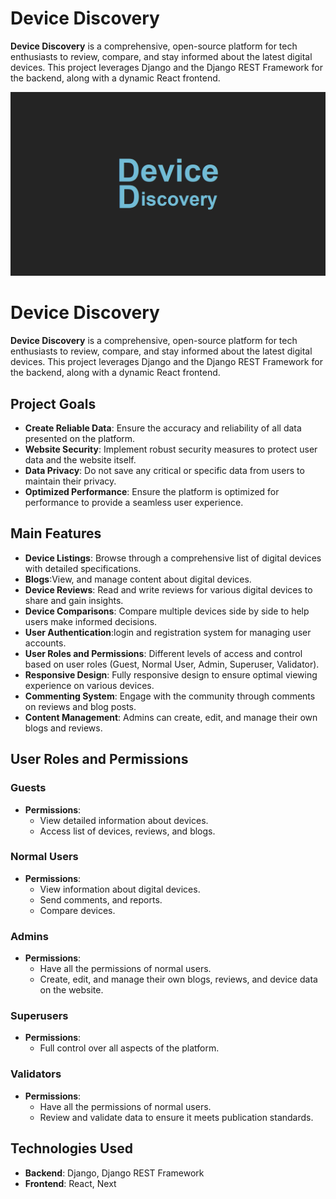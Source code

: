 # Device Discovery 
**Device Discovery** is a comprehensive, open-source platform for tech enthusiasts to review, compare, and stay informed about the latest digital devices. This project leverages Django and the Django REST Framework for the backend, along with a dynamic React frontend.

![Device discovery](/docs/img/logo/logo.png)

# Device Discovery

**Device Discovery** is a comprehensive, open-source platform for tech enthusiasts to review, compare, and stay informed about the latest digital devices. This project leverages Django and the Django REST Framework for the backend, along with a dynamic React frontend.

## Project Goals
- **Create Reliable Data**: Ensure the accuracy and reliability of all data presented on the platform.
- **Website Security**: Implement robust security measures to protect user data and the website itself.
- **Data Privacy**: Do not save any critical or specific data from users to maintain their privacy.
- **Optimized Performance**: Ensure the platform is optimized for performance to provide a seamless user experience.

## Main Features
- **Device Listings**: Browse through a comprehensive list of digital devices with detailed specifications.
- **Blogs**:View, and manage content about digital devices.
- **Device Reviews**: Read and write reviews for various digital devices to share and gain insights.
- **Device Comparisons**: Compare multiple devices side by side to help users make informed decisions.
- **User Authentication**:login and registration system for managing user accounts.
- **User Roles and Permissions**: Different levels of access and control based on user roles (Guest, Normal User, Admin, Superuser, Validator).
- **Responsive Design**: Fully responsive design to ensure optimal viewing experience on various devices.
- **Commenting System**: Engage with the community through comments on reviews and blog posts.
- **Content Management**: Admins can create, edit, and manage their own blogs and reviews.

## User Roles and Permissions
### Guests
- **Permissions**:
  - View detailed information about devices.
  - Access list of devices, reviews, and blogs.

### Normal Users
- **Permissions**:
  - View information about digital devices.
  - Send comments, and reports.
  - Compare devices.

### Admins
- **Permissions**:
  - Have all the permissions of normal users.
  - Create, edit, and manage their own blogs, reviews, and device data on the website.

### Superusers
- **Permissions**:
  - Full control over all aspects of the platform.

### Validators
- **Permissions**:
  - Have all the permissions of normal users.
  - Review and validate data to ensure it meets publication standards.

## Technologies Used
- **Backend**: Django, Django REST Framework
- **Frontend**: React, Next
